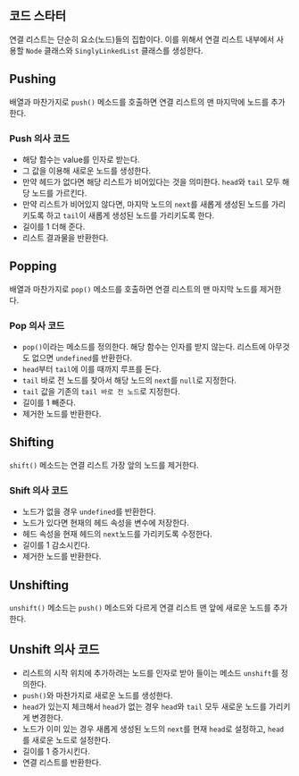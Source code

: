 ## 코드 스타터

연결 리스트는 단순히 요소(노드)들의 집합이다.
이를 위해서 연결 리스트 내부에서 사용할 `Node` 클래스와 `SinglyLinkedList` 클래스를 생성한다.

## Pushing

배열과 마찬가지로 `push()` 메소드를 호출하면 연결 리스트의 맨 마지막에 노드를 추가한다.

### Push 의사 코드

- 해당 함수는 value를 인자로 받는다.
- 그 값을 이용해 새로운 노드를 생성한다.
- 만약 헤드가 없다면 해당 리스트가 비어있다는 것을 의미한다. `head`와 `tail` 모두 해당 노드를 가르킨다.
- 만약 리스트가 비어있지 않다면, 마지막 노드의 `next`를 새롭게 생성된 노드를 가리키도록 하고 `tail`이 새롭게 생성된 노드를 가리키도록 한다.
- 길이를 1 더해 준다.
- 리스트 결과물을 반환한다.


## Popping

배열과 마찬가지로 `pop()` 메소드를 호출하면 연결 리스트의 맨 마지막 노드를 제거한다.

### Pop 의사 코드

- `pop()`이라는 메소드를 정의한다. 해당 함수는 인자를 받지 않는다. 리스트에 아무것도 없으면 `undefined`를 반환한다.
- `head`부터 `tail`에 이를 때까지 루프를 돈다.
- `tail` 바로 전 노드를 찾아서 해당 노드의 `next`를 `null`로 지정한다.
- `tail` 값을 기존의 `tail 바로 전 노드`로 지정한다.
- 길이를 1 빼준다.
- 제거한 노드를 반환한다.

## Shifting

`shift()` 메소드는 연결 리스트 가장 앞의 노드를 제거한다.

### Shift 의사 코드

- 노드가 없을 경우 `undefined`를 반환한다.
- 노드가 있다면 현재의 헤드 속성을 변수에 저장한다.
- 헤드 속성을 현재 헤드의 `next`노드를 가리키도록 수정한다.
- 길이를 1 감소시킨다.
- 제거한 노드를 반환한다.

## Unshifting

`unshift()` 메소드는 `push()` 메소드와 다르게 연결 리스트 맨 앞에 새로운 노드를 추가한다.

## Unshift 의사 코드

- 리스트의 시작 위치에 추가하려는 노드를 인자로 받아 들이는 메소드 `unshift`를 정의한다.
- `push()`와 마찬가지로 새로운 노드를 생성한다.
- `head`가 있는지 체크해서 `head`가 없는 경우 `head`와 `tail` 모두 새로운 노드를 가리키게 변경한다.
- 노드가 이미 있는 경우 새롭게 생성된 노드의 `next`를 현재 `head`로 설정하고, `head`를 새로운 노드로 설정한다.
- 길이를 1 증가시킨다.
- 연결 리스트를 반환한다.